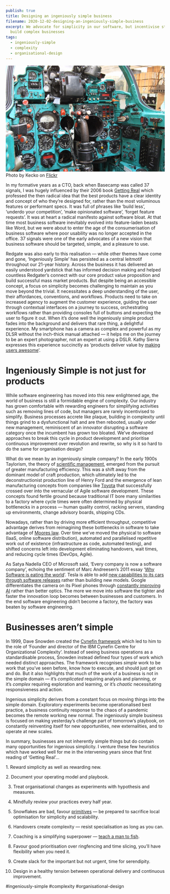 ```yaml
---
publish: true
title: Designing an ingeniously simple business
filename: 2020-12-02-designing-an-ingeniously-simple-business
excerpt: We advocate for simplicity in our software, but incentivise staff to
  build complex businesses
tags:
  - ingeniously-simple
  - complexity
  - organisational-design
---
```



![Plane cockpit.png](../assets/images/Plane%20cockpit.png)
Photo by Kecko on [Flickr](https://www.flickr.com/photos/70981241@N00/3162909541)

In my formative years as a CTO, back when Basecamp was called 37 signals, I was hugely influenced by their 2006 book [Getting Real](https://basecamp.com/gettingreal/getting-real.pdf) which professed the then radical idea that the best products have a clear identity and concept of who they’re designed for, rather than the most voluminous features or performant specs. It was full of phrases like ‘build less’, ‘underdo your competition’, ‘make opinionated software’, ‘forget feature requests’. It was at heart a radical manifesto against software bloat. At that time most business software inevitably evolved into feature-laden beasts like Word, but we were about to enter the age of the consumerisation of business software where poor usability was no longer accepted in the office. 37 signals were one of the early advocates of a new vision that business software should be targeted, simple, and a pleasure to use.

Redgate was also early to this realisation — while other themes have come and gone, ‘Ingeniously Simple’ has persisted as a central leitmotif throughout our 21-year history. Across the business it has delivered an easily understood yardstick that has informed decision making and helped countless Redgater’s connect with our core product value proposition and build successful mass market products. But despite being an accessible concept, a focus on simplicity becomes challenging to maintain as you move beyond the trivial. It necessitates a deep understanding of the user, their affordances, conventions, and workflows. Products need to take on increased agency to augment the customer experience, guiding the user through contextual interfaces on a journey to success, orchestrating workflows rather than providing consoles full of buttons and expecting the user to figure it out. When it’s done well the ingeniously simple product fades into the background and delivers that rare thing, a delightful experience. My smartphone has a camera as complex and powerful as my DLSR without the inch-thick manual attached — it helps me on the journey to be an expert photographer, not an expert at using a DSLR. Kathy Sierra expresses this experience succinctly as ‘products deliver value by [making users awesome](https://www.amazon.co.uk/Badass-Making-Awesome-Kathy-Sierra/dp/1491919019)’.

# Ingeniously Simple is not just for products

While software engineering has moved into this new enlightened age, the world of business is still a formidable engine of complexity. Our industry has grown comfortable with rewarding engineers for simplifying activities such as removing lines of code, but managers are rarely incentivised to simplify. Business processes accrete like plaque, building in complexity until things grind to a dysfunctional halt and are then rebooted, usually under new management, reminiscent of an innovator disrupting a software category once the incumbent has grown too bloated. We’ve developed approaches to break this cycle in product development and prioritise continuous improvement over revolution and rewrite, so why is it so hard to do the same for organisation design?

What do we mean by an ingeniously simple company? In the early 1900s Taylorism, the theory of [scientific management](https://en.wikipedia.org/wiki/Scientific_management), emerged from the pursuit of greater manufacturing efficiency. This was a shift away from the dominant model of craft production, which ultimately led to the deconstructionist production line of Henry Ford and the emergence of lean manufacturing concepts from companies like [Toyota](https://en.wikipedia.org/wiki/The_Toyota_Way) that successfully crossed over into the vernacular of Agile software development. These concepts found fertile ground because traditional IT bore many similarities to a factory where cycle times were often determined by physical bottlenecks in a process — human quality control, racking servers, standing up environments, change advisory boards, shipping CDs.

Nowadays, rather than by driving more efficient throughput, competitive advantage derives from reimagining these bottlenecks in software to take advantage of [Moores law](https://en.wikipedia.org/wiki/Moore%27s_law). Over time we’ve moved the physical to software (IaaS, online software distribution), automated and parallelised repetitive work out of existence (infrastructure as code, automated testing), and shifted concerns left into development eliminating handovers, wait times, and reducing cycle times (DevOps, Agile).

As Satya Nadella CEO of Microsoft said, ‘Every company is now a software company’, echoing the sentiment of Marc Andreesen’s 2011 essay ‘[Why Software is eating the world](https://a16z.com/2011/08/20/why-software-is-eating-the-world/)’. Tesla is able to add [new capabilities to its cars through software releases](https://www.forbes.com/sites/michakaufman/2014/10/16/driving-disruption-tesla-is-building-cars-out-of-software/) rather than building new models. Google differentiates the camera on its Pixel phones through [constantly improving AI](https://www.androidauthority.com/camera-software-vs-megapixels-1049567/) rather than better optics. The more we move into software the tighter and faster the innovation loop becomes between businesses and customers. In the end software engineering didn’t become a factory, the factory was beaten by software engineering.

# Businesses aren’t simple

In 1999, Dave Snowden created the [Cynefin framework](https://en.wikipedia.org/wiki/Cynefin_framework) which led to him to the role of ‘Founder and director of the IBM Cynefin Centre for Organizational Complexity’. Instead of seeing business operations as a standardisable process, Snowden instead defined four types of work which needed distinct approaches. The framework recognises _simple_ work to be work that you’ve seen before, know how to execute, and should just get on and do. But it also highlights that much of the work of a business is not in the simple domain — it’s _complicated_ requiring analysis and planning, or it’s _complex_ requiring exploration and learning, or it’s _chaotic_ necessitating responsiveness and action.

Ingenious simplicity derives from a constant focus on moving things into the simple domain. Exploratory experiments become operationalised best practice, a business continuity response to the chaos of a pandemic becomes the remote working new normal. The ingeniously simple business is focused on making yesterday’s challenge part of tomorrow’s playbook, on constantly reinventing itself for new opportunities, new externalities, and to operate at new scales.

In summary, businesses are not inherently simple things but do contain many opportunities for ingenious simplicity. I venture these few heuristics which have worked well for me in the intervening years since that first reading of ‘Getting Real’…

1. Reward simplicity as well as rewarding new.

2. Document your operating model and playbook.

3. Treat organisational changes as experiments with hypothesis and measures.

4. Mindfully review your practices every half year.

5. Snowflakes are bad, favour [primitives](https://en.wikipedia.org/wiki/Geometric_primitive) — be prepared to sacrifice local optimisation for simplicity and scalability.

6. Handovers create complexity — resist specialisation as long as you can.

7. Coaching is a simplifying superpower — [teach a man to fish](https://en.wiktionary.org/wiki/give_a_man_a_fish_and_you_feed_him_for_a_day;_teach_a_man_to_fish_and_you_feed_him_for_a_lifetime).

8. Favour good prioritisation over ringfencing and time slicing, you’ll have flexibility when you need it.

9. Create slack for the important but not urgent, time for serendipity.

10. Design in a healthy tension between operational delivery and continuous improvement.

#ingeniously-simple #complexity #organisational-design 